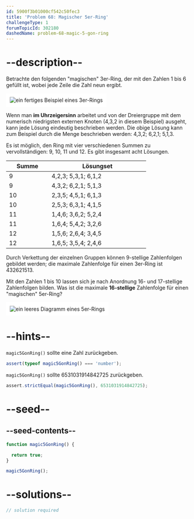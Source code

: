 ```yaml
---
id: 5900f3b01000cf542c50fec3
title: 'Problem 68: Magischer 5er-Ring'
challengeType: 1
forumTopicId: 302180
dashedName: problem-68-magic-5-gon-ring
---
```


# --description--

Betrachte den folgenden "magischen" 3er-Ring, der mit den Zahlen 1 bis 6 gefüllt ist, wobei jede Zeile die Zahl neun ergibt.

<img class="img-responsive center-block" alt="ein fertiges Beispiel eines 3er-Rings" src="https://cdn-media-1.freecodecamp.org/project-euler/3-gon-ring.png" style="background-color: white; padding: 10px;" />

Wenn man **im Uhrzeigersinn** arbeitet und von der Dreiergruppe mit dem numerisch niedrigsten externen Knoten (4,3,2 in diesem Beispiel) ausgeht, kann jede Lösung eindeutig beschrieben werden. Die obige Lösung kann zum Beispiel durch die Menge beschrieben werden: 4,3,2; 6,2,1; 5,1,3.

Es ist möglich, den Ring mit vier verschiedenen Summen zu vervollständigen: 9, 10, 11 und 12. Es gibt insgesamt acht Lösungen.

<div style='text-align: center;'>

| <div style='width: 100px;'>Summe</div> | <div style='width: 250px;'>Lösungset</div> |
| -------------------------------------- | --------------------------------------------- |
| 9                                      | 4,2,3; 5,3,1; 6,1,2                           |
| 9                                      | 4,3,2; 6,2,1; 5,1,3                           |
| 10                                     | 2,3,5; 4,5,1; 6,1,3                           |
| 10                                     | 2,5,3; 6,3,1; 4,1,5                           |
| 11                                     | 1,4,6; 3,6,2; 5,2,4                           |
| 11                                     | 1,6,4; 5,4,2; 3,2,6                           |
| 12                                     | 1,5,6; 2,6,4; 3,4,5                           |
| 12                                     | 1,6,5; 3,5,4; 2,4,6                           |

</div>

Durch Verkettung der einzelnen Gruppen können 9-stellige Zahlenfolgen gebildet werden; die maximale Zahlenfolge für einen 3er-Ring ist 432621513.

Mit den Zahlen 1 bis 10 lassen sich je nach Anordnung 16- und 17-stellige Zahlenfolgen bilden. Was ist die maximale **16-stellige** Zahlenfolge für einen "magischen" 5er-Ring?

<img class="img-responsive center-block" alt="ein leeres Diagramm eines 5er-Rings" src="https://cdn-media-1.freecodecamp.org/project-euler/5-gon-ring.png" style="background-color: white; padding: 10px;" />

# --hints--

`magic5GonRing()` sollte eine Zahl zurückgeben.

```js
assert(typeof magic5GonRing() === 'number');
```

`magic5GonRing()` sollte 6531031914842725 zurückgeben.

```js
assert.strictEqual(magic5GonRing(), 6531031914842725);
```

# --seed--

## --seed-contents--

```js
function magic5GonRing() {

  return true;
}

magic5GonRing();
```

# --solutions--

```js
// solution required
```
